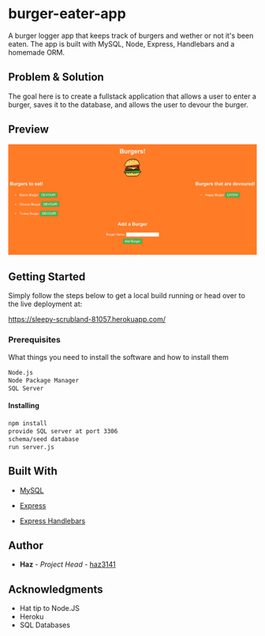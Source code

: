 # burger-eater-app
A burger logger app that keeps track of burgers and wether or not it's been eaten. The app is built with MySQL, Node, Express, Handlebars and a homemade ORM.

## Problem & Solution

The goal here is to create a fullstack application that allows a user to enter a burger, saves it to the database, and allows the user to devour the burger.

## Preview

![Preview](https://github.com/haz3141/burger-eater-app/blob/master/public/assets/images/screenshot.PNG?raw=true)

## Getting Started

Simply follow the steps below to get a local build running or head over to the live deployment at:

https://sleepy-scrubland-81057.herokuapp.com/

### Prerequisites

What things you need to install the software and how to install them

```
Node.js
Node Package Manager
SQL Server
```

#### Installing

```
npm install
provide SQL server at port 3306
schema/seed database
run server.js
```

## Built With

* [MySQL](https://www.npmjs.com/package/mysql)
   
* [Express](https://www.npmjs.com/package/express)

* [Express Handlebars](https://www.npmjs.com/package/express-handlebars)
   

## Author

* **Haz** - *Project Head* - [haz3141](https://github.com/haz3141)

## Acknowledgments

* Hat tip to Node.JS
* Heroku
* SQL Databases
